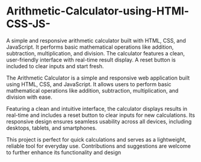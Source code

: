 # Arithmetic-Calculator-using-HTMl-CSS-JS-
A simple and responsive arithmetic calculator built with HTML, CSS, and JavaScript. It performs basic mathematical operations like addition, subtraction, multiplication, and division.  The calculator features a clean, user-friendly interface with real-time result display. A reset button is included to clear inputs and start fresh. 

The Arithmetic Calculator is a simple and responsive web application built using HTML, CSS, and JavaScript. It allows users to perform basic mathematical operations like addition, subtraction, multiplication, and division with ease.

Featuring a clean and intuitive interface, the calculator displays results in real-time and includes a reset button to clear inputs for new calculations. Its responsive design ensures seamless usability across all devices, including desktops, tablets, and smartphones.

This project is perfect for quick calculations and serves as a lightweight, reliable tool for everyday use. Contributions and suggestions are welcome to further enhance its functionality and design
